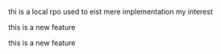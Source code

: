<P>thi is a local rpo used to eist mere implementation my interest</p>

<p>this is a new feature</p>
<p>this is a new feature</p>